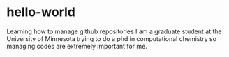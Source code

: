 # hello-world
Learning how to manage github repositories
I am a graduate student at the University of Minnesota trying to do a phd in computational chemistry so managing codes are extremely important for me.

